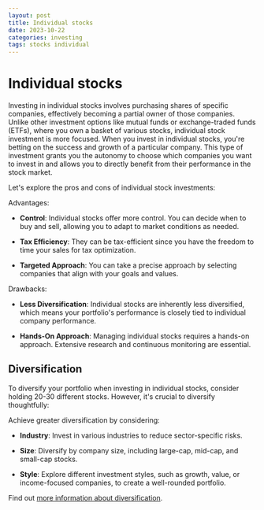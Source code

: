 ```yaml
---
layout: post
title: Individual stocks
date: 2023-10-22
categories: investing
tags: stocks individual
---
```


# Individual stocks

Investing in individual stocks involves purchasing shares of specific companies, effectively becoming a partial owner of those companies. Unlike other investment options like mutual funds or exchange-traded funds (ETFs), where you own a basket of various stocks, individual stock investment is more focused. When you invest in individual stocks, you're betting on the success and growth of a particular company. This type of investment grants you the autonomy to choose which companies you want to invest in and allows you to directly benefit from their performance in the stock market.

Let's explore the pros and cons of individual stock investments:

Advantages:

- **Control**: Individual stocks offer more control. You can decide when to buy and sell, allowing you to adapt to market conditions as needed.

- **Tax Efficiency**: They can be tax-efficient since you have the freedom to time your sales for tax optimization.

- **Targeted Approach**: You can take a precise approach by selecting companies that align with your goals and values.

Drawbacks:

- **Less Diversification**: Individual stocks are inherently less diversified, which means your portfolio's performance is closely tied to individual company performance.

- **Hands-On Approach**: Managing individual stocks requires a hands-on approach. Extensive research and continuous monitoring are essential.

## Diversification

To diversify your portfolio when investing in individual stocks, consider holding 20-30 different stocks. However, it's crucial to diversify thoughtfully:

Achieve greater diversification by considering:

- **Industry**: Invest in various industries to reduce sector-specific risks.

- **Size**: Diversify by company size, including large-cap, mid-cap, and small-cap stocks.

- **Style**: Explore different investment styles, such as growth, value, or income-focused companies, to create a well-rounded portfolio.

Find out [more information about diversification](./2023-10-30-Stock-diversification).
